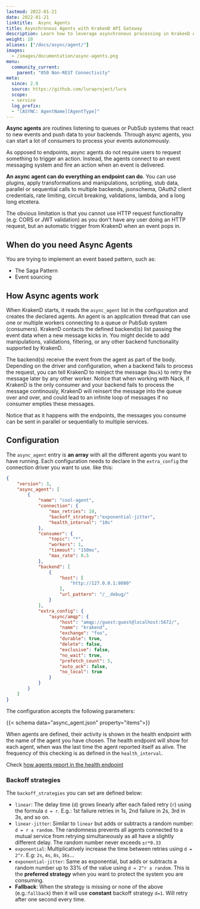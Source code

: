 ```yaml
---
lastmod: 2022-01-21
date: 2022-01-21
linktitle:  Async Agents
title: Asynchronous Agents with KrakenD API Gateway
description: Learn how to leverage asynchronous processing in KrakenD API Gateway to implement an event based pattern
weight: 10
aliases: ["/docs/async/agent/"]
images:
  - /images/documentation/async-agents.png
menu:
  community_current:
    parent: "050 Non-REST Connectivity"
meta:
  since: 2.0
  source: https://github.com/luraproject/lura
  scope:
  - service
  log_prefix:
  - "[ASYNC: AgentName][AgentType]"
---
```

**Async agents** are routines listening to queues or PubSub systems that react to new events and push data to your backends. Through async agents, you can start a lot of consumers to process your events autonomously.

As opposed to endpoints, async agents do not require users to request something to trigger an action. Instead, the agents connect to an event messaging system and fire an action when an event is delivered.

**An async agent can do everything an endpoint can do**. You can use plugins, apply transformations and manipulations, scripting, stub data, parallel or sequential calls to multiple backends, jsonschema, OAuth2 client credentials, rate limiting, circuit breaking, validations, lambda, and a long long etcetera.

The obvious limitation is that you cannot use HTTP request functionality (e.g: CORS or JWT validation) as you don't have any user doing an HTTP request, but an automatic trigger from KrakenD when an event pops in.

## When do you need Async Agents
You are trying to implement an event based pattern, such as:

- The Saga Pattern
- Event sourcing

## How Async agents work
When KrakenD starts, it reads the `async_agent` list in the configuration and creates the declared agents. An agent is an application thread that can use one or multiple workers connecting to a queue or PubSub system (consumers). KrakenD contacts the defined backend(s) list passing the event data when a new message kicks in. You might decide to add manipulations, validations, filtering, or any other backend functionality supported by KrakenD.

The backend(s) receive the event from the agent as part of the body. Depending on the driver and configuration, when a backend fails to process the request, you can tell KrakenD to reinject the message (`Nack`) to retry the message later by any other worker. Notice that when working with Nack, if KrakenD is the only consumer and your backend fails to process the message continously, KrakenD will reinsert the message into the queue over and over, and could lead to an infinite loop of messages if no consumer empties these messages.

Notice that as it happens with the endpoints, the messages you consume can be sent in parallel or sequentially to multiple services.


## Configuration

The `async_agent` entry is **an array** with all the different agents you want to have running. Each configuration needs to declare in the `extra_config` the connection driver you want to use. like this:

```json
{
    "version": 3,
    "async_agent": [
        {
            "name": "cool-agent",
            "connection": {
                "max_retries": 10,
                "backoff_strategy":"exponential-jitter",
                "health_interval": "10s"
            },
            "consumer": {
                "topic": "*",
                "workers": 1,
                "timeout": "150ms",
                "max_rate": 0.5
            },
            "backend": [
                {
                    "host": [
                        "http://127.0.0.1:8080"
                    ],
                    "url_pattern": "/__debug/"
                }
            ],
            "extra_config": {
                "async/amqp": {
                    "host": "amqp://guest:guest@localhost:5672/",
                    "name": "krakend",
                    "exchange": "foo",
                    "durable": true,
                    "delete": false,
                    "exclusive": false,
                    "no_wait": true,
                    "prefetch_count": 5,
                    "auto_ack": false,
                    "no_local": true
                }
            }
        }
    ]
}
```
The configuration accepts the following parameters:

{{< schema data="async_agent.json" property="items">}}

When agents are defined, their activity is shown in the health endpoint with the name of the agent you have chosen.  The health endpoint will show for each agent, when was the last time the agent reported itself as alive. The frequency of this checking is as defined in the `health_interval`.

Check [how agents report in the health endpoint](/docs/service-settings/health/)

### Backoff strategies
The `backoff_strategies` you can set are defined below:

- `linear`: The delay time (`d`) grows linearly after each failed retry (`r`) using the formula `d = r`. E.g.: 1st failure retries in 1s, 2nd failure in 2s, 3rd in 3s, and so on.
- `linear-jitter`: Similar to `linear` but adds or subtracts a random number: `d = r ± random`. The randomness prevents all agents connected to a mutual service from retrying simultaneously as all have a slightly different delay. The random number never exceeds `±r*0.33`
- `exponential`: Multiplicatively increase the time between retries using `d = 2^r`. E.g: `2s`, `4s`, `8s`, `16s`...
- `exponential-jitter`: Same as exponential, but adds or subtracts a random number up to 33% of the value using `d = 2^r ± random`. This is the **preferred strategy** when you want to protect the system you are consuming.
- **Fallback**: When the strategy is missing or none of the above (e.g.:`fallback`) then it will use **constant** backoff strategy `d=1`. Will retry after one second every time.
